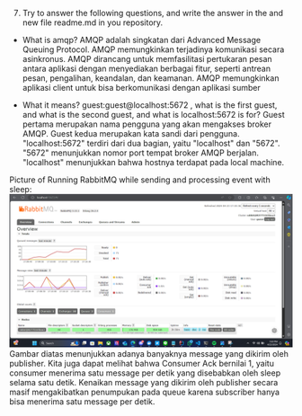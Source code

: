7. Try to answer the following questions, and write the answer in the and new file readme.md in 
you repository.  
- What is amqp?
AMQP adalah singkatan dari Advanced Message Queuing Protocol. AMQP memungkinkan terjadinya komunikasi secara asinkronus. AMQP dirancang untuk memfasilitasi pertukaran pesan antara aplikasi dengan menyediakan berbagai fitur, seperti antrean pesan, pengalihan, keandalan, dan keamanan. AMQP memungkinkan aplikasi client untuk bisa berkomunikasi dengan aplikasi sumber


- What it means? guest:guest@localhost:5672 , what is the first guest, and what is 
the second guest, and what is localhost:5672 is for?
Guest pertama merupakan nama pengguna yang akan mengakses broker AMQP. Guest kedua merupakan kata sandi dari pengguna. "localhost:5672" terdiri dari dua bagian, yaitu "localhost" dan "5672". "5672" menunjukkan nomor port tempat broker AMQP berjalan. "localhost" menunjukkan bahwa hostnya terdapat pada local machine.

Picture of Running RabbitMQ while sending and processing event with sleep:
![rabbit](img/rabbitmq-slow-screenshot.png)
Gambar diatas menunjukkan adanya banyaknya message yang dikirim oleh publisher. Kita juga dapat melihat bahwa Consumer Ack bernilai 1, yaitu consumer menerima satu message per detik yang disebabkan oleh sleep selama satu detik. Kenaikan message yang dikirim oleh publisher secara masif mengakibatkan penumpukan pada queue karena subscriber hanya bisa menerima satu message per detik.